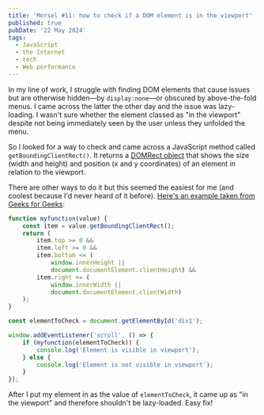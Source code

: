 ```yaml
---
title: 'Morsel #11: how to check if a DOM element is in the viewport'
published: true
pubDate: '22 May 2024'
tags:
  - JavaScript
  - the Internet
  - tech
  - Web performance
---
```


In my line of work, I struggle with finding DOM elements that cause issues but are otherwise hidden—by `display:none`—or obscured by above-the-fold menus. I came across the latter the other day and the issue was lazy-loading. I wasn't sure whether the element classed as "in the viewport" despite not being immediately seen by the user unless they unfolded the menu.

So I looked for a way to check and came across a JavaScript method called `getBoundingClientRect()`. It returns a [DOMRect object](https://developer.mozilla.org/en-US/docs/Web/API/DOMRect) that shows the size (width and height) and position (x and y coordinates) of an element in relation to the viewport.

There are other ways to do it but this seemed the easiest for me (and coolest because I'd never heard of it before). [Here's an example taken from Geeks for Geeks](https://www.geeksforgeeks.org/javascript/how-to-check-a-dom-element-is-visible-in-current-viewport/):

```javascript
function myfunction(value) {
    const item = value.getBoundingClientRect();
    return (
        item.top >= 0 &&
        item.left >= 0 &&
        item.bottom <= (
            window.innerHeight ||
            document.documentElement.clientHeight) &&
        item.right <= (
            window.innerWidth ||
            document.documentElement.clientWidth)
    );
}

const elementToCheck = document.getElementById('div1');

window.addEventListener('scroll', () => {
    if (myfunction(elementToCheck)) {
        console.log('Element is visible in viewport');
    } else {
        console.log('Element is not visible in viewport');
    }
});
```

After I put my element in as the value of `elementToCheck`, it came up as "in the viewport" and therefore shouldn't be lazy-loaded. Easy fix!